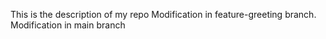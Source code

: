 This is the description of my repo
Modification in feature-greeting branch. 
Modification in main branch